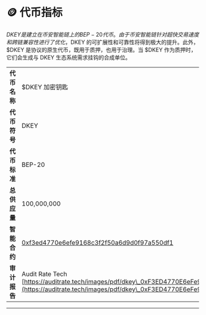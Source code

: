 # 🪙 代币指标

$DKEY 是建立在币安智能链上的 BEP-20 代币。由于币安智能链针对超快交易速度和跨链兼容性进行了优化，$DKEY 的可扩展性和可靠性将得到极大的提升。此外，$DKEY 是协议的原生代币，既用于质押，也用于治理。当 $DKEY 作为质押时，它们会生成与 DKEY 生态系统需求挂钩的合成单位。



|          |                                                                                                                                                                                                  |
| -------- | ------------------------------------------------------------------------------------------------------------------------------------------------------------------------------------------------ |
| **代币名称** | $DKEY 加密钥匙                                                                                                                                                                                       |
| **代币符号** | DKEY                                                                                                                                                                                             |
| **代币标准** | BEP-20                                                                                                                                                                                           |
| **总供应量** | 100,000,000                                                                                                                                                                                      |
| **智能合约** | [0xf3ed4770e6efe9168c3f2f50a6d9d0f97a550df1](https://bscscan.com/token/0xf3ed4770e6efe9168c3f2f50a6d9d0f97a550df1)                                                                               |
| **审计报告** | Audit Rate Tech [https://auditrate.tech/images/pdf/dkey\_0xF3ED4770E6eFe9168c3f2F50A6D9d0F97a550DF1.pdf](https://auditrate.tech/images/pdf/dkey\_0xF3ED4770E6eFe9168c3f2F50A6D9d0F97a550DF1.pdf) |



****
